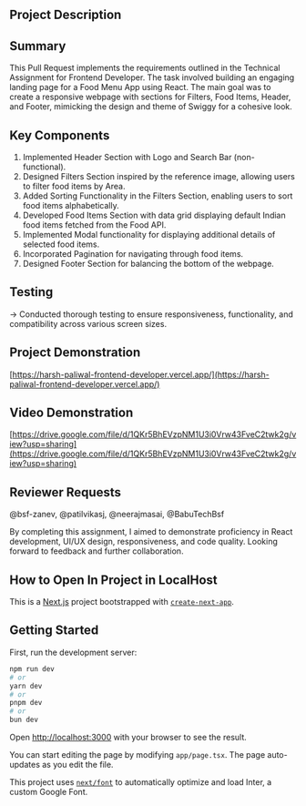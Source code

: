 ## Project Description

## Summary

This Pull Request implements the requirements outlined in the Technical Assignment for Frontend Developer. The task involved building an engaging landing page for a Food Menu App using React. The main goal was to create a responsive webpage with sections for Filters, Food Items, Header, and Footer, mimicking the design and theme of Swiggy for a cohesive look.

## Key Components

1. Implemented Header Section with Logo and Search Bar (non-functional).
2. Designed Filters Section inspired by the reference image, allowing users to filter food items by Area.
3. Added Sorting Functionality in the Filters Section, enabling users to sort food items alphabetically.
4. Developed Food Items Section with data grid displaying default Indian food items fetched from the Food API.
5. Implemented Modal functionality for displaying additional details of selected food items.
6. Incorporated Pagination for navigating through food items.
7. Designed Footer Section for balancing the bottom of the webpage.

## Testing

-> Conducted thorough testing to ensure responsiveness, functionality, and compatibility across various screen sizes.

## Project Demonstration

[https://harsh-paliwal-frontend-developer.vercel.app/](https://harsh-paliwal-frontend-developer.vercel.app/)

## Video Demonstration

[https://drive.google.com/file/d/1QKr5BhEVzpNM1U3i0Vrw43FveC2twk2g/view?usp=sharing](https://drive.google.com/file/d/1QKr5BhEVzpNM1U3i0Vrw43FveC2twk2g/view?usp=sharing)

## Reviewer Requests

@bsf-zanev, @patilvikasj, @neerajmasai, @BabuTechBsf

By completing this assignment, I aimed to demonstrate proficiency in React development, UI/UX design, responsiveness, and code quality. Looking forward to feedback and further collaboration.

## How to Open In Project in LocalHost

This is a [Next.js](https://nextjs.org/) project bootstrapped with [`create-next-app`](https://github.com/vercel/next.js/tree/canary/packages/create-next-app).

## Getting Started

First, run the development server:

```bash
npm run dev
# or
yarn dev
# or
pnpm dev
# or
bun dev
```

Open [http://localhost:3000](http://localhost:3000) with your browser to see the result.

You can start editing the page by modifying `app/page.tsx`. The page auto-updates as you edit the file.

This project uses [`next/font`](https://nextjs.org/docs/basic-features/font-optimization) to automatically optimize and load Inter, a custom Google Font.
